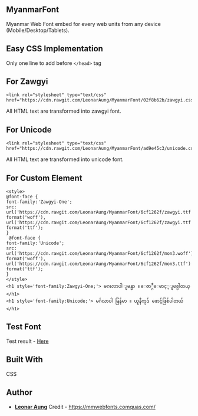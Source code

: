 ## MyanmarFont
Myanmar Web Font embed for every web units from any device (Mobile/Desktop/Tablets).

## Easy CSS Implementation
Only one line to add before ``` </head> ``` tag

## For Zawgyi
```
<link rel="stylesheet" type="text/css" href="https://cdn.rawgit.com/LeonarAung/MyanmarFont/02f8b62b/zawgyi.css">
```
All HTML text are transformed into zawgyi font.

## For Unicode
```
<link rel="stylesheet" type="text/css" href="https://cdn.rawgit.com/LeonarAung/MyanmarFont/ad9e45c3/unicode.css">
```
All HTML text are transformed into unicode font.


## For Custom Element

```
<style>
@font-face {
font-family:'Zawgyi-One';
src: url('https://cdn.rawgit.com/LeonarAung/MyanmarFont/6cf1262f/zawgyi.ttf') format('woff'), url('https://cdn.rawgit.com/LeonarAung/MyanmarFont/6cf1262f/zawgyi.ttf') format('ttf');
}
 @font-face {
font-family:'Unicode';
src: url('https://cdn.rawgit.com/LeonarAung/MyanmarFont/6cf1262f/mon3.woff') format('woff'), url('https://cdn.rawgit.com/LeonarAung/MyanmarFont/6cf1262f/mon3.ttf') format('ttf');
}
</style>
<h1 style='font-family:Zawgyi-One;'> မဂၤလာပါ ျမန္မာ ။ ေဇာ္ဂ်ီေဖာင့္ျဖစ္ပါတယ္ </h1>
<h1 style='font-family:Unicode;'> မင်္ဂလာပါ မြန်မာ ။ ယူနီကုဒ် ဖောင့်ဖြစ်ပါတယ် </h1>
```

## Test Font
Test result - <a target=_blank href="https://cdn.rawgit.com/LeonarAung/MyanmarFont/6cf1262f/index.html"> Here </a>
## Built With

CSS

## Author

* **[Leonar Aung](https://github.com/LeonarAung)**
Credit - https://mmwebfonts.comquas.com/
